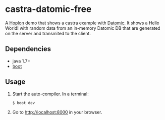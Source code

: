 # castra-datomic-free

A [Hoplon][2] demo that shows a castra example with [Datomic][4]. It shows a Hello World! with
random data from an in-memory Datomic DB that are generated on the server and transmited to the client.

## Dependencies

- java 1.7+
- [boot][1]

## Usage

1. Start the auto-compiler. In a terminal:

    ```bash
    $ boot dev
    ```

2. Go to [http://localhost:8000][3] in your browser.

[1]: https://boot-clj.com
[2]: https://hoplon.io
[3]: http://localhost:8000
[4]: http://www.datomic.com
